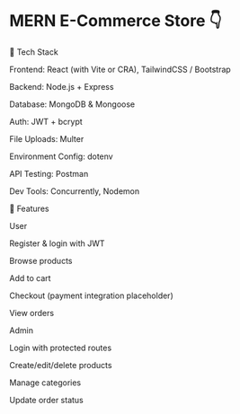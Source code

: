 ﻿# MERN E-Commerce Store 👇


🚀 Tech Stack

Frontend: React (with Vite or CRA), TailwindCSS / Bootstrap

Backend: Node.js + Express

Database: MongoDB & Mongoose

Auth: JWT + bcrypt

File Uploads: Multer

Environment Config: dotenv

API Testing: Postman

Dev Tools: Concurrently, Nodemon

🔐 Features

User

Register & login with JWT

Browse products

Add to cart

Checkout (payment integration placeholder)

View orders

Admin

Login with protected routes

Create/edit/delete products

Manage categories

Update order status
